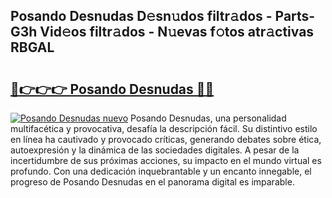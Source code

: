 ## Posando Desnudas D𝚎sn𝚞dos filtr𝚊dos - Parts-G3h Vid𝚎os filtr𝚊dos - N𝚞evas f𝚘tos atr𝚊ctivas RBGAL

# <h2><a href="http://mb2sio.tromn.icu/?c=Posando+Desnudas">🔗👉👉👉 Posando Desnudas 🔗🔗</a></h2>

[![Posando Desnudas nuevo](https://i.imgur.com/pEAQMta.gif)](http://mb2sio.tromn.icu/?c=Posando+Desnudas)
Posando Desnudas, una personalidad multifacética y provocativa, desafía la descripción fácil. Su distintivo estilo en línea ha cautivado y provocado críticas, generando debates sobre ética, autoexpresión y la dinámica de las sociedades digitales. A pesar de la incertidumbre de sus próximas acciones, su impacto en el mundo virtual es profundo. Con una dedicación inquebrantable y un encanto innegable, el progreso de Posando Desnudas en el panorama digital es imparable.
